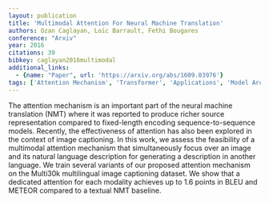 ```yaml
---
layout: publication
title: 'Multimodal Attention For Neural Machine Translation'
authors: Ozan Caglayan, Loïc Barrault, Fethi Bougares
conference: "Arxiv"
year: 2016
citations: 39
bibkey: caglayan2016multimodal
additional_links:
  - {name: "Paper", url: 'https://arxiv.org/abs/1609.03976'}
tags: ['Attention Mechanism', 'Transformer', 'Applications', 'Model Architecture', 'Multimodal Models']
---
```

The attention mechanism is an important part of the neural machine
translation (NMT) where it was reported to produce richer source representation
compared to fixed-length encoding sequence-to-sequence models. Recently, the
effectiveness of attention has also been explored in the context of image
captioning. In this work, we assess the feasibility of a multimodal attention
mechanism that simultaneously focus over an image and its natural language
description for generating a description in another language. We train several
variants of our proposed attention mechanism on the Multi30k multilingual image
captioning dataset. We show that a dedicated attention for each modality
achieves up to 1.6 points in BLEU and METEOR compared to a textual NMT
baseline.
